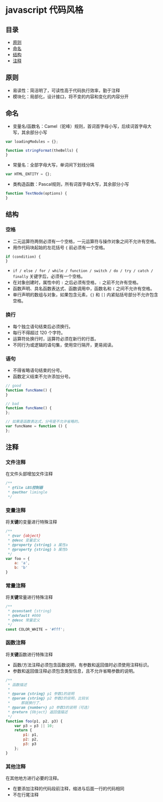 # javascript 代码风格

## 目录

- [原则](#principle)
- [命名](#naming)
- [结构](#structure)
- [注释](#annotation)

## <a name="principle"></a> 原则

- 易读性：简洁明了，可读性高于代码执行效率，勤于注释
- 模块化：局部化，设计接口，将不变的内容和变化的内容分开

## <a name="naming"></a> 命名

- 变量名/函数名：Camel（驼峰）规则，首词首字母小写，后续词首字母大写，其余部分小写

```javascript
var loadingModules = {};

function stringFormat(theBells) {
}
```

- 常量名：全部字母大写，单词间下划线分隔

```javascript
var HTML_ENTITY = {};
```

- 类构造函数：Pascal规则，所有词首字母大写，其余部分小写

```javascript
function TextNode(options) {
}
```

## <a name="structure"></a> 结构

### 空格

- 二元运算符两侧必须有一个空格，一元运算符与操作对象之间不允许有空格。
- 用作代码块起始的左花括号 `{` 前必须有一个空格。

```javascript
if (condition) {
}
```

- `if / else / for / while / function / switch / do / try / catch / finally` 关键字后，必须有一个空格。
- 在对象创建时，属性中的 `:` 之后必须有空格，`:` 之前不允许有空格。
- 函数声明、具名函数表达式、函数调用中，函数名和 `(` 之间不允许有空格。
- 单行声明的数组与对象，如果包含元素，`{}` 和 `[]` 内紧贴括号部分不允许包含空格。

### 换行

- 每个独立语句结束后必须换行。
- 每行不得超过 120 个字符。
- 运算符处换行时，运算符必须在新行的行首。
- 不同行为或逻辑的语句集，使用空行隔开，更易阅读。

### 语句

- 不得省略语句结束的分号。
- 函数定义结束不允许添加分号。

```javascript
// good
function funcName() {
}

// bad
function funcName() {
};

// 如果是函数表达式，分号是不允许省略的。
var funcName = function () {
};
```

## <a name="annotation"></a> 注释

### 文件注释

在文件头部增加文件注释

```javascript
/**
 * @file LBS控制器
 * @author limingle
 */
```

### 变量注释

将**关键**的变量进行特殊注释

```javascript
/**
 * @var {object}
 * @desc 变量定义
 * @property {string} a 属性a
 * @property {string} b 属性b
 */
var foo = {
    a: 'a',
    b: 'b'
}
```

### 常量注释

将**关键**常量进行特殊注释

```javascript
/**
 * @constant {string}
 * @default #000
 * @desc 常量定义
 */
const COLOR_WHITE = '#fff';
```

### 函数注释

将**关键**函数进行特殊注释

- 函数/方法注释必须包含函数说明，有参数和返回值时必须使用注释标识。
- 参数和返回值注释必须包含类型信息，且不允许省略参数的说明。

```javascript
/**
 * 函数描述
 *
 * @param {string} p1 参数1的说明
 * @param {string} p2 参数2的说明，比较长
 *     那就换行了.
 * @param {number=} p3 参数3的说明（可选）
 * @return {Object} 返回值描述
 */
function foo(p1, p2, p3) {
    var p3 = p3 || 10;
    return {
        p1: p1,
        p2: p2,
        p3: p3
    };
}
```

### 其他注释

在其他地方进行必要的注释。

- 在要添加注释的代码段前注释，缩进与后面一行的代码相同
- 不在行尾注释